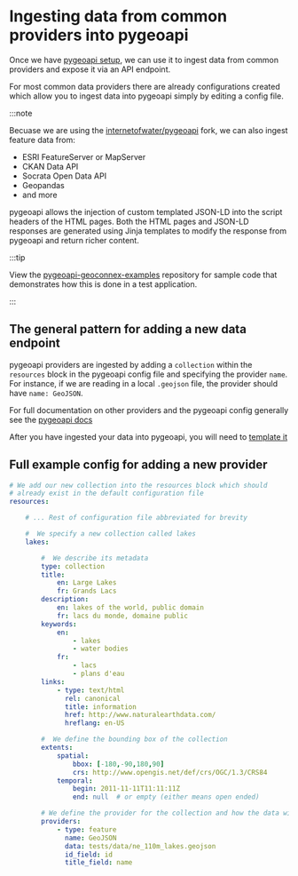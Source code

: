 # Ingesting data from common providers into pygeoapi

Once we have [pygeoapi setup](../deployment.md), we can use it to ingest data from common providers and expose it via an API endpoint. 

For most common data providers there are already configurations created which allow you to ingest data into pygeoapi simply by editing a config file.

:::note 


Becuase we are using the [internetofwater/pygeoapi](https://github.com/internetofwater/pygeoapi) fork, we can also ingest feature data from:
- ESRI FeatureServer or MapServer
- CKAN Data API
- Socrata Open Data API
- Geopandas
- and more

pygeoapi allows the injection of custom templated JSON-LD into the script headers of the HTML pages. Both the HTML pages and JSON-LD responses are generated using Jinja templates to modify the response from pygeoapi and return richer content.

:::tip

View the [pygeoapi-geoconnex-examples](https://github.com/cgs-earth/pygeoapi-geoconnex-examples) repository for sample code that demonstrates how this is done in a test application.

:::


## The general pattern for adding a new data endpoint

pygeoapi providers are ingested by adding a `collection` within the `resources` block in the pygeoapi config file and specifying the provider `name`. For instance, if we are reading in a local `.geojson` file, the provider should have `name: GeoJSON`.

For full documentation on other providers and the pygeoapi config generally see the [pygeoapi docs](https://docs.pygeoapi.io/en/latest/data-publishing/ogcapi-features.html#providers)

After you have ingested your data into pygeoapi, you will need to [template it](../templating.md)

## Full example config for adding a new provider 

```yml local.config.yml
# We add our new collection into the resources block which should 
# already exist in the default configuration file
resources:

    # ... Rest of configuration file abbreviated for brevity

    #  We specify a new collection called lakes
    lakes:

        #  We describe its metadata
        type: collection
        title:
            en: Large Lakes
            fr: Grands Lacs
        description:
            en: lakes of the world, public domain
            fr: lacs du monde, domaine public
        keywords:
            en:
                - lakes
                - water bodies
            fr:
                - lacs
                - plans d'eau
        links:
            - type: text/html
              rel: canonical
              title: information
              href: http://www.naturalearthdata.com/
              hreflang: en-US

        #  We define the bounding box of the collection
        extents:
            spatial:
                bbox: [-180,-90,180,90]
                crs: http://www.opengis.net/def/crs/OGC/1.3/CRS84
            temporal:
                begin: 2011-11-11T11:11:11Z
                end: null  # or empty (either means open ended)

        # We define the provider for the collection and how the data will be ingested via pygeoapi
        providers:
            - type: feature
              name: GeoJSON
              data: tests/data/ne_110m_lakes.geojson
              id_field: id
              title_field: name

```


